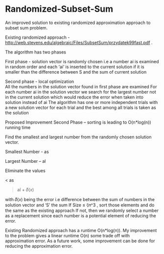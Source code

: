 # Randomized-Subset-Sum
An improved solution to existing randomized approximation approach to subset sum problem.

Existing randomized approach - http://web.stevens.edu/algebraic/Files/SubsetSum/przydatek99fast.pdf .

The algorithm has two phases

First phase - solution vector is  randomly chosen
i.e a number ai  is examined in random order and each ‘ai’ is inserted to the current solution if it is smaller than the difference between S and the sum of current solution

Second phase - local optimization  
All the numbers in the solution vector found in first phase are examined
For each number ai in the solution vector we search for the largest number not in the current solution which would reduce the error when taken into solution instead of ai
The algorithm has one or more independent trials with a new solution vector for each trial and the best among all trials is taken as the solution


Proposed Improvement
Second Phase – sorting is leading to O(n*log(n)) running time

Find the smallest and largest number from the randomly chosen solution vector. 

Smallest Number - as 

Largest Number – al

Eliminate the values 

< as 

> al + 𝛿(𝑥)

with 𝛿(𝑥) being the error i.e difference between the sum of numbers in the solution vector and ‘S’ the sum
If Size ≤ ∜𝑛^3 , sort those elements and do the same as the existing approach
If not, then we randomly select a number as a replacement since each number is a potential element of reducing the error. 


Existing Randomized approach has a runtime O(n*log(n)).
My improvement to the problem gives a linear runtime O(n) some trade off with approximation error.
As a future work, some improvement can be done for reducing the approximation error.
